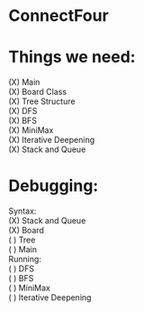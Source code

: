 # ConnectFour
# Things we need:
   (X) Main <br/>
   (X) Board Class <br/>
   (X) Tree Structure <br/>
   (X) DFS <br/>
   (X) BFS <br/>
   (X) MiniMax <br/>
   (X) Iterative Deepening <br/>
   (X) Stack and Queue <br/>
   
# Debugging:
   Syntax: <br/>
      (X) Stack and Queue <br/>
      (X) Board <br/>
      ( ) Tree <br/>
      ( ) Main <br/>
   Running: <br/>
      ( ) DFS <br/>
      ( ) BFS <br/>
      ( ) MiniMax <br/>
      ( ) Iterative Deepening <br/>
